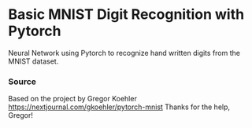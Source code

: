 # Basic MNIST Digit Recognition with Pytorch

Neural Network using Pytorch to recognize hand written digits from the MNIST dataset.

### Source

Based on the project by Gregor Koehler
https://nextjournal.com/gkoehler/pytorch-mnist
Thanks for the help, Gregor!
